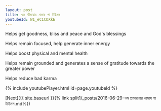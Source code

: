 ```yaml
---
layout: post
title: ওম ভীমায়ায় নামায গা টাইমস
youtubeId: W1_eC1CDXkE
---
```

 
 
Helps get goodness, bliss and peace and God's blessings
 
Helps remain focused, help generate inner energy 
 
Helps boost physical and mental health 
 
Helps remain grounded and generates a sense of gratitude towards the greater power 
 
Helps reduce bad karma
 
 
 
 


{% include youtubePlayer.html id=page.youtubeId %}
 
[Next]({{ site.baseurl }}{% link  split1/_posts/2016-06-29-ওম প্রভারায়ায় নামায গা টাইমস.md%})
 
